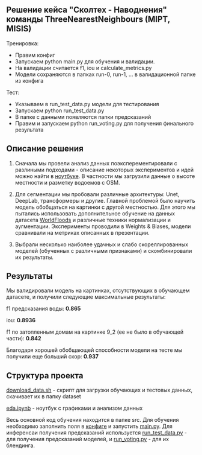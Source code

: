 ## Решение кейса "Сколтех - Наводнения" команды ThreeNearestNeighbours (MIPT, MISIS)

Тренировка:
- Правим конфиг
- Запускаем python main.py для обучения и валидации.
- На валидации считается f1, iou и calculate_metrics.py
- Модели сохраняются в папках run-0, run-1, ... в валидационной папке из конфига

Тест:
 - Указываем в run_test_data.py модели для тестирования
 - Запускаем python run_test_data.py
- В папке с данными появляются папки предсказаний
- Правим и запускаем python run_voting.py для получения финального результата

## Описание решения

1) Сначала мы провели анализ данных поэксперементировали с разлиными подходами - описание некоторых экспериментов и идей можно найти в [ноутбуке](eda.ipynb). В частности мы загрузили данные о высоте местности и разметку водоемов с OSM.

2) Для сегментации мы пробовали различные архитектуры: Unet, DeepLab, трансформеры и другие. Главной проблемой было научить модель обобщаться на картинки с другой местностью. Для этого мы пытались использовать дополнительное обучение на данных датасета [WorldFloods](https://spaceml-org.github.io/ml4floods/content/worldfloods_dataset.html) и различные техники нормализации и аугментации. Эксперименты проводили в Weights & Biases, модели сравнивали на метриках описанных в презентации.

3) Выбрали несколько наиболее удачных и слабо скореллированных моделей (обученных с различными признаками) и скомбинировали их результаты.

## Результаты

Мы валидировали модель на картинках, отсутствующих в обучающем датасете, и получили следующие максимальные результаты:

f1 предсказания воды: **0.865**

iou: **0.8936**

f1 по затопленным домам на картинке 9_2 (ее не было в обучающей части): **0.842**

Благодаря хорошей обобщающей способности модели на тесте мы получили еще больший скор: **0.937**

## Структура проекта

[download_data.sh](download_data.sh) - скрипт для загрузки обучающих и тестовых данных, скачивает их в папку dataset

[eda.ipynb](eda.ipynb) - ноутбук с графиками и анализом данных

Весь основной код обучения находится в папке src. Для обучения необходимо заполнить поля в [конфиге](baseline/config) и запустить [main.py](baseline/main.py). Для инференсаи получения предсказаний используется [run_test_data.py](baseline/run_test_data.py) - для получения предсказаний моделей, и [run_voting.py](baseline/run_voting.py) - для их блендинга.


